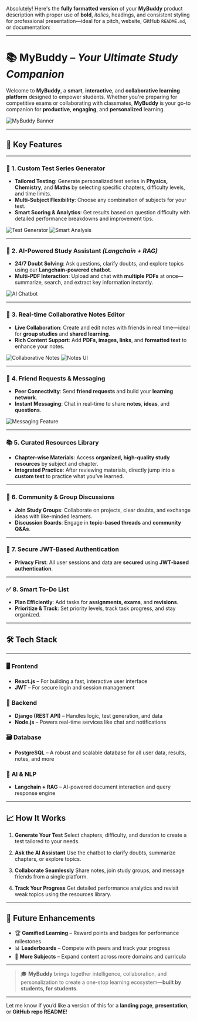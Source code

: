 Absolutely! Here's the **fully formatted version** of your **MyBuddy** product description with proper use of **bold**, *italics*, headings, and consistent styling for professional presentation—ideal for a pitch, website, GitHub `README.md`, or documentation:

---

# 📚 **MyBuddy** – *Your Ultimate Study Companion*

Welcome to **MyBuddy**, a **smart**, **interactive**, and **collaborative learning platform** designed to empower students. Whether you're preparing for competitive exams or collaborating with classmates, **MyBuddy** is your go-to companion for **productive**, **engaging**, and **personalized** learning.

![MyBuddy Banner](https://github.com/user-attachments/assets/4b22e32e-5c44-491c-96cf-8a0244f30305)

---

## 🚀 **Key Features**

---

### 🎯 **1. Custom Test Series Generator**

* **Tailored Testing**: Generate personalized test series in **Physics, Chemistry**, and **Maths** by selecting specific chapters, difficulty levels, and time limits.
* **Multi-Subject Flexibility**: Choose any combination of subjects for your test.
* **Smart Scoring & Analytics**: Get results based on question difficulty with detailed performance breakdowns and improvement tips.

![Test Generator](https://github.com/user-attachments/assets/23889802-fda8-4cb2-8fa9-669b410a7a79)
![Smart Analysis](https://github.com/user-attachments/assets/4d3fdf79-fb85-423d-934c-4a1f98a33d34)

---

### 🤖 **2. AI-Powered Study Assistant** *(Langchain + RAG)*

* **24/7 Doubt Solving**: Ask questions, clarify doubts, and explore topics using our **Langchain-powered chatbot**.
* **Multi-PDF Interaction**: Upload and chat with **multiple PDFs** at once—summarize, search, and extract key information instantly.

![AI Chatbot](https://github.com/user-attachments/assets/da67e9d9-02e8-4ea8-bfed-fa6b40bcf0ae)

---

### 📝 **3. Real-time Collaborative Notes Editor**

* **Live Collaboration**: Create and edit notes with friends in real time—ideal for **group studies** and **shared learning**.
* **Rich Content Support**: Add **PDFs, images, links**, and **formatted text** to enhance your notes.

![Collaborative Notes](https://github.com/user-attachments/assets/0b761b57-06cf-4337-ae0f-627769cb722a)
![Notes UI](https://github.com/user-attachments/assets/903e8e66-672c-405b-b3be-e5e86d8b9dbc)

---

### 🤝 **4. Friend Requests & Messaging**

* **Peer Connectivity**: Send **friend requests** and build your **learning network**.
* **Instant Messaging**: Chat in real-time to share **notes**, **ideas**, and **questions**.

![Messaging Feature](https://github.com/user-attachments/assets/44a7785c-0d53-48f1-affb-d61b4a40c4eb)

---

### 📚 **5. Curated Resources Library**

* **Chapter-wise Materials**: Access **organized, high-quality study resources** by subject and chapter.
* **Integrated Practice**: After reviewing materials, directly jump into a **custom test** to practice what you’ve learned.

---

### 💬 **6. Community & Group Discussions**

* **Join Study Groups**: Collaborate on projects, clear doubts, and exchange ideas with like-minded learners.
* **Discussion Boards**: Engage in **topic-based threads** and **community Q\&As**.

---

### 🔐 **7. Secure JWT-Based Authentication**

* **Privacy First**: All user sessions and data are **secured** using **JWT-based authentication**.

---

### ✅ **8. Smart To-Do List**

* **Plan Efficiently**: Add tasks for **assignments, exams**, and **revisions**.
* **Prioritize & Track**: Set priority levels, track task progress, and stay organized.

---

## 🛠️ **Tech Stack**

---

### 🖥️ **Frontend**

* **React.js** – For building a fast, interactive user interface
* **JWT** – For secure login and session management

### 🧠 **Backend**

* **Django (REST API)** – Handles logic, test generation, and data
* **Node.js** – Powers real-time services like chat and notifications

### 🗃️ **Database**

* **PostgreSQL** – A robust and scalable database for all user data, results, notes, and more

### 🤖 **AI & NLP**

* **Langchain + RAG** – AI-powered document interaction and query response engine

---

## 📈 **How It Works**

1. **Generate Your Test**
   Select chapters, difficulty, and duration to create a test tailored to your needs.

2. **Ask the AI Assistant**
   Use the chatbot to clarify doubts, summarize chapters, or explore topics.

3. **Collaborate Seamlessly**
   Share notes, join study groups, and message friends from a single platform.

4. **Track Your Progress**
   Get detailed performance analytics and revisit weak topics using the resources library.

---

## 🎯 **Future Enhancements**

* 🏆 **Gamified Learning** – Reward points and badges for performance milestones
* 📊 **Leaderboards** – Compete with peers and track your progress
* 📘 **More Subjects** – Expand content across more domains and curricula

---

> 🎓 **MyBuddy** brings together intelligence, collaboration, and personalization to create a one-stop learning ecosystem—**built by students, for students.**

---

Let me know if you’d like a version of this for a **landing page**, **presentation**, or **GitHub repo README**!
